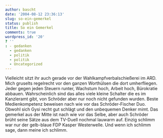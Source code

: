 ```yaml
---
author: bascht
date: '2004-08-12 23:36:13'
slug: so-ein-gemerkel
status: publish
title: So ein Gemerkel
comments: true
wordpress_id: '20'
? ''
: - gedanken
  - gedanken
  - politik
  - politik
  - Uncategorized
---
```


Vielleicht sitzt ihr auch gerade vor der Wahlkampfverbalschießerei
im ARD. Mich gruselts regelrecht vor den ganzen Worthülsen die dort
umherfliegen. Jeder gegen jeden Steuern runter, Wachstum hoch,
Arbeit hoch, Bürokratie abbauen. Wahrscheinlich sind das alles
viele kleine Schalter die es im Kanzleramt gibt, von Schröder aber
nur noch nicht gefunden wurden. Beste Medienkompetenz beweisen nach
wie vor das Schröder-Fischer Duo. Obwohl sich Gysi recht gut
schlägt und den unbequemen Denker mimt. Das gemerkel aus der Mitte
ist nach wie vor das Selbe, aber auch Schröder brüht seine Sätze
aus dem TV-Duell nochmal lauwarm auf. Einzig schlimm war nur der
gelb-blaue FDP Kasper Westerwelle. Und wenn ich schlimm sage, dann
meine ich schlimm.


